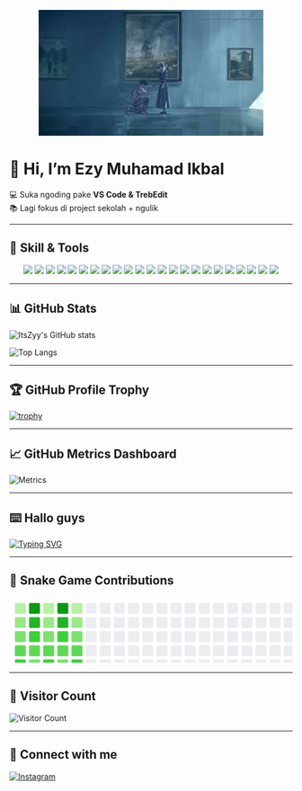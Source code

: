 <!-- Banner / Foto Profil -->
<p align="center">
  <img src="https://raw.githubusercontent.com/ItsZyy/ItsZyy/main/summer.jpg" width="400">
</p>

# 👋 Hi, I’m Ezy Muhamad Ikbal

💻 Suka ngoding pake **VS Code & TrebEdit**  
📚 Lagi fokus di project sekolah + ngulik 

---

## 🚀 Skill & Tools
<p align="center">
  <!-- Languages -->
  <img src="https://img.shields.io/badge/HTML5-E34F26?style=for-the-badge&logo=html5&logoColor=white" />
  <img src="https://img.shields.io/badge/CSS3-1572B6?style=for-the-badge&logo=css3&logoColor=white" />
  <img src="https://img.shields.io/badge/JavaScript-F7DF1E?style=for-the-badge&logo=javascript&logoColor=black" />
  <img src="https://img.shields.io/badge/PHP-777BB4?style=for-the-badge&logo=php&logoColor=white" />
  <img src="https://img.shields.io/badge/MySQL-4479A1?style=for-the-badge&logo=mysql&logoColor=white" />
  <img src="https://img.shields.io/badge/Java-007396?style=for-the-badge&logo=java&logoColor=white" />
  <img src="https://img.shields.io/badge/Python-3776AB?style=for-the-badge&logo=python&logoColor=white" />
  <img src="https://img.shields.io/badge/C-00599C?style=for-the-badge&logo=c&logoColor=white" />
  <img src="https://img.shields.io/badge/C++-00599C?style=for-the-badge&logo=c%2B%2B&logoColor=white" />
  <img src="https://img.shields.io/badge/C%23-239120?style=for-the-badge&logo=c-sharp&logoColor=white" />
  <img src="https://img.shields.io/badge/Dart-0175C2?style=for-the-badge&logo=dart&logoColor=white" />
  <img src="https://img.shields.io/badge/Flutter-02569B?style=for-the-badge&logo=flutter&logoColor=white" />
  <img src="https://img.shields.io/badge/Kotlin-7F52FF?style=for-the-badge&logo=kotlin&logoColor=white" />
  <img src="https://img.shields.io/badge/Node.js-339933?style=for-the-badge&logo=node.js&logoColor=white" />
  <img src="https://img.shields.io/badge/Express.js-000000?style=for-the-badge&logo=express&logoColor=white" />
  <img src="https://img.shields.io/badge/React-20232A?style=for-the-badge&logo=react&logoColor=61DAFB" />
  <img src="https://img.shields.io/badge/Vue.js-35495E?style=for-the-badge&logo=vue.js&logoColor=4FC08D" />
  <img src="https://img.shields.io/badge/Bootstrap-563D7C?style=for-the-badge&logo=bootstrap&logoColor=white" />
  <img src="https://img.shields.io/badge/Tailwind_CSS-06B6D4?style=for-the-badge&logo=tailwind-css&logoColor=white" />
  <img src="https://img.shields.io/badge/Git-F05032?style=for-the-badge&logo=git&logoColor=white" />
  <img src="https://img.shields.io/badge/GitHub-181717?style=for-the-badge&logo=github&logoColor=white" />
  <img src="https://img.shields.io/badge/VS_Code-007ACC?style=for-the-badge&logo=visual-studio-code&logoColor=white" />
  <img src="https://img.shields.io/badge/Figma-F24E1E?style=for-the-badge&logo=figma&logoColor=white" />
</p>

---

## 📊 GitHub Stats
![ItsZyy's GitHub stats](https://github-readme-stats.vercel.app/api?username=ItsZyy&show_icons=true&theme=tokyonight)

![Top Langs](https://github-readme-stats.vercel.app/api/top-langs/?username=ItsZyy&layout=compact&theme=tokyonight)

---

## 🏆 GitHub Profile Trophy
[![trophy](https://github-profile-trophy.vercel.app/?username=ItsZyy&theme=tokyonight&column=4)](https://github.com/ryo-ma/github-profile-trophy)

---

## 📈 GitHub Metrics Dashboard
![Metrics](https://metrics.lecoq.io/ItsZyy?template=classic&isocalendar=1&languages=1&followup=1)

---

## ⌨️ Hallo guys
[![Typing SVG](https://readme-typing-svg.demolab.com?font=JetBrains+Mono&pause=800&color=00C2FF&width=500&lines=Halo+semua!;Saya+Ezy+m+ikbal+👋;Selamat+Datang+di+Profil+GitHub+saya!;Saya+suka+belajar+dan+ngoding+💻)](https://git.io/typing-svg)

---

## 🐍 Snake Game Contributions
![Snake animation](https://github.com/ItsZyy/ItsZyy/blob/output/github-contribution-grid-snake.svg)

---

## 👀 Visitor Count
![Visitor Count](https://komarev.com/ghpvc/?username=ItsZyy&color=blue)

---

## 🔗 Connect with me
[![Instagram](https://img.shields.io/badge/Instagram-%23E4405F.svg?&logo=instagram&logoColor=white)](https://www.instagram.com/zyymikbll_?igsh=MTd5N2cxZDFwNXR4dQ==)
